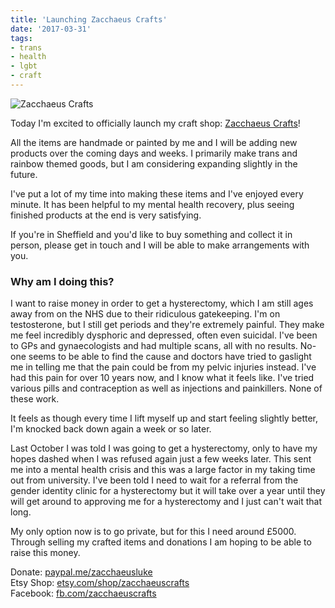 ```yaml
---
title: 'Launching Zacchaeus Crafts'
date: '2017-03-31'
tags:
- trans
- health
- lgbt
- craft
---
```


![Zacchaeus Crafts](fb-cover.png)

Today I'm excited to officially launch my craft shop: [Zacchaeus Crafts](https://www.etsy.com/shop/zacchaeuscrafts)! 

All the items are handmade or painted by me and I will be adding new products over the coming days and weeks. I primarily make trans and rainbow themed goods, but I am considering expanding slightly in the future. 

I've put a lot of my time into making these items and I've enjoyed every minute. It has been helpful to my mental health recovery, plus seeing finished products at the end is very satisfying. 

If you're in Sheffield and you'd like to buy something and collect it in person, please get in touch and I will be able to make arrangements with you.

### Why am I doing this?

I want to raise money in order to get a hysterectomy, which I am still ages away from on the NHS due to their ridiculous gatekeeping. I'm on testosterone, but I still get periods and they're extremely painful. They make me feel incredibly dysphoric and depressed, often even suicidal. I've been to GPs and gynaecologists and had multiple scans, all with no results. No-one seems to be able to find the cause and doctors have tried to gaslight me in telling me that the pain could be from my pelvic injuries instead. I've had this pain for over 10 years now, and I know what it feels like. I've tried various pills and contraception as well as injections and painkillers. None of these work. 

It feels as though every time I lift myself up and start feeling slightly better, I'm knocked back down again a week or so later. 

Last October I was told I was going to get a hysterectomy, only to have my hopes dashed when I was refused again just a few weeks later. This sent me into a mental health crisis and this was a large factor in my taking time out from university. I've been told I need to wait for a referral from the gender identity clinic for a hysterectomy but it will take over a year until they will get around to approving me for a hysterectomy and I just can't wait that long.

My only option now is to go private, but for this I need around £5000. Through selling my crafted items and donations I am hoping to be able to raise this money.

Donate: [paypal.me/zacchaeusluke](https://paypal.me/zacchaeusluke)  
Etsy Shop: [etsy.com/shop/zacchaeuscrafts](https://etsy.com/shop/zacchaeuscrafts)  
Facebook: [fb.com/zacchaeuscrafts](https://fb.com/zacchaeuscrafts)